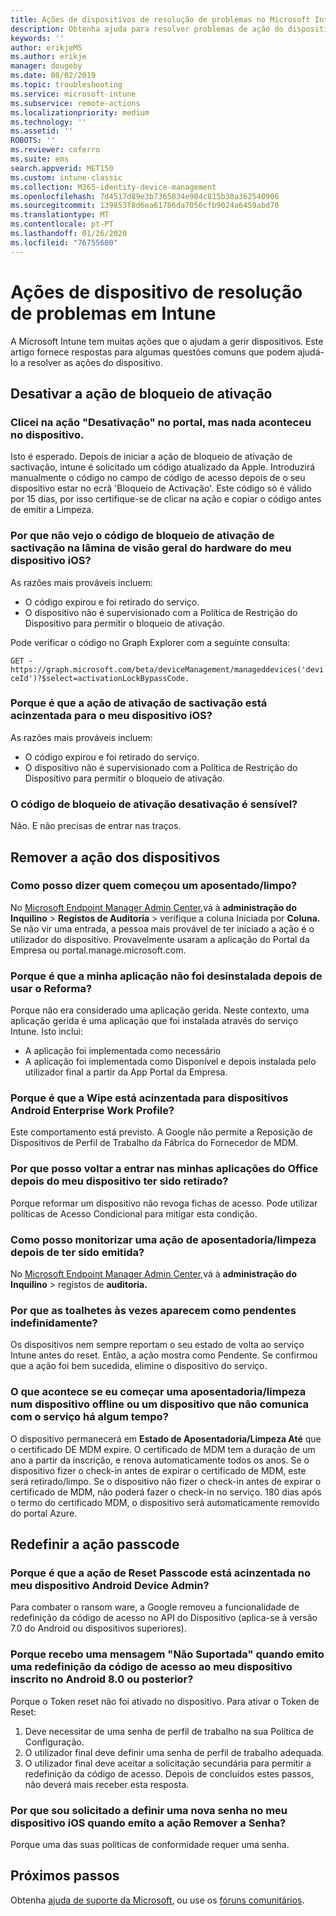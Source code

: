 ```yaml
---
title: Ações de dispositivos de resolução de problemas no Microsoft Intune - Azure Microsoft Docs
description: Obtenha ajuda para resolver problemas de ação do dispositivo.
keywords: ''
author: erikjeMS
ms.author: erikje
manager: dougeby
ms.date: 08/02/2019
ms.topic: troubleshooting
ms.service: microsoft-intune
ms.subservice: remote-actions
ms.localizationpriority: medium
ms.technology: ''
ms.assetid: ''
ROBOTS: ''
ms.reviewer: coferro
ms.suite: ems
search.appverid: MET150
ms.custom: intune-classic
ms.collection: M365-identity-device-management
ms.openlocfilehash: 7d4517d89e3b7365834e904c815b30a362540906
ms.sourcegitcommit: 139853f8d6ea61786da7056cfb9024a6459abd70
ms.translationtype: MT
ms.contentlocale: pt-PT
ms.lasthandoff: 01/26/2020
ms.locfileid: "76755600"
---
```

# <a name="troubleshoot-device-actions-in-intune"></a>Ações de dispositivo de resolução de problemas em Intune

A Microsoft Intune tem muitas ações que o ajudam a gerir dispositivos. Este artigo fornece respostas para algumas questões comuns que podem ajudá-lo a resolver as ações do dispositivo.

## <a name="disable-activation-lock-action"></a>Desativar a ação de bloqueio de ativação

### <a name="i-clicked-the-disable-activation-lock-action-in-the-portal-but-nothing-happened-on-the-device"></a>Clicei na ação "Desativação" no portal, mas nada aconteceu no dispositivo.
Isto é esperado. Depois de iniciar a ação de bloqueio de ativação de sactivação, intune é solicitado um código atualizado da Apple. Introduzirá manualmente o código no campo de código de acesso depois de o seu dispositivo estar no ecrã 'Bloqueio de Activação'. Este código só é válido por 15 dias, por isso certifique-se de clicar na ação e copiar o código antes de emitir a Limpeza.

### <a name="why-dont-i-see-the-disable-activation-lock-code-in-the-hardware-overview-blade-of-my-ios-device"></a>Por que não vejo o código de bloqueio de ativação de sactivação na lâmina de visão geral do hardware do meu dispositivo iOS?
As razões mais prováveis incluem:
- O código expirou e foi retirado do serviço.
- O dispositivo não é supervisionado com a Política de Restrição do Dispositivo para permitir o bloqueio de ativação.

Pode verificar o código no Graph Explorer com a seguinte consulta:

```GET - https://graph.microsoft.com/beta/deviceManagement/manageddevices('deviceId')?$select=activationLockBypassCode.```

### <a name="why-is-the-disable-activation-lock-action-greyed-out-for-my-ios-device"></a>Porque é que a ação de ativação de sactivação está acinzentada para o meu dispositivo iOS?
As razões mais prováveis incluem: 
- O código expirou e foi retirado do serviço.
- O dispositivo não é supervisionado com a Política de Restrição do Dispositivo para permitir o bloqueio de ativação.

### <a name="is-the-disable-activation-lock-code-case-sensitive"></a>O código de bloqueio de ativação desativação é sensível?
Não. E não precisas de entrar nas traços.

## <a name="remove-devices-action"></a>Remover a ação dos dispositivos

### <a name="how-do-i-tell-who-started-a-retirewipe"></a>Como posso dizer quem começou um aposentado/limpo?
No [Microsoft Endpoint Manager Admin Center,](https://go.microsoft.com/fwlink/?linkid=2109431)vá à **administração do Inquilino** > **Registos de Auditoria** > verifique a coluna Iniciada por **Coluna.**
Se não vir uma entrada, a pessoa mais provável de ter iniciado a ação é o utilizador do dispositivo. Provavelmente usaram a aplicação do Portal da Empresa ou portal.manage.microsoft.com.

### <a name="why-wasnt-my-application-uninstalled-after-using-retire"></a>Porque é que a minha aplicação não foi desinstalada depois de usar o Reforma?
Porque não era considerado uma aplicação gerida. Neste contexto, uma aplicação gerida é uma aplicação que foi instalada através do serviço Intune. Isto inclui:
- A aplicação foi implementada como necessário
- A aplicação foi implementada como Disponível e depois instalada pelo utilizador final a partir da App Portal da Empresa.

### <a name="why-is-wipe-grayed-out-for-android-enterprise-work-profile-devices"></a>Porque é que a Wipe está acinzentada para dispositivos Android Enterprise Work Profile?
Este comportamento está previsto. A Google não permite a Reposição de Dispositivos de Perfil de Trabalho da Fábrica do Fornecedor de MDM.

### <a name="why-can-i-sign-back-into-my-office-apps-after-my-device-was-retired"></a>Por que posso voltar a entrar nas minhas aplicações do Office depois do meu dispositivo ter sido retirado?
Porque reformar um dispositivo não revoga fichas de acesso. Pode utilizar políticas de Acesso Condicional para mitigar esta condição.

### <a name="how-can-i-monitor-a-retirewipe-action-after-it-was-issued"></a>Como posso monitorizar uma ação de aposentadoria/limpeza depois de ter sido emitida?
No [Microsoft Endpoint Manager Admin Center,](https://go.microsoft.com/fwlink/?linkid=2109431)vá à **administração do Inquilino** > registos de **auditoria.**

### <a name="why-do-wipes-sometimes-show-as-pending-indefinitely"></a>Por que as toalhetes às vezes aparecem como pendentes indefinidamente?
Os dispositivos nem sempre reportam o seu estado de volta ao serviço Intune antes do reset. Então, a ação mostra como Pendente. Se confirmou que a ação foi bem sucedida, elimine o dispositivo do serviço.

### <a name="what-happens-if-i-start-a-retirewipe-on-an-offline-device-or-a-device-that-hasnt-communicated-with-the-service-in-a-while"></a>O que acontece se eu começar uma aposentadoria/limpeza num dispositivo offline ou um dispositivo que não comunica com o serviço há algum tempo?
O dispositivo permanecerá em **Estado de Aposentadoria/Limpeza Até** que o certificado DE MDM expire. O certificado de MDM tem a duração de um ano a partir da inscrição, e renova automaticamente todos os anos. Se o dispositivo fizer o check-in antes de expirar o certificado de MDM, este será retirado/limpo. Se o dispositivo não fizer o check-in antes de expirar o certificado de MDM, não poderá fazer o check-in no serviço. 180 dias após o termo do certificado MDM, o dispositivo será automaticamente removido do portal Azure.


## <a name="reset-passcode-action"></a>Redefinir a ação passcode

### <a name="why-is-the-reset-passcode-action-greyed-out-on-my-android-device-admin-enrolled-device"></a>Porque é que a ação de Reset Passcode está acinzentada no meu dispositivo Android Device Admin?
Para combater o ransom ware, a Google removeu a funcionalidade de redefinição da código de acesso no API do Dispositivo (aplica-se à versão 7.0 do Android ou dispositivos superiores).

### <a name="why-do-i-get-a-not-supported-message-when-i-issue-a-passcode-reset-to-my-android-80-or-later-work-profile-enrolled-device"></a>Porque recebo uma mensagem "Não Suportada" quando emito uma redefinição da código de acesso ao meu dispositivo inscrito no Android 8.0 ou posterior?
Porque o Token reset não foi ativado no dispositivo. Para ativar o Token de Reset:
1. Deve necessitar de uma senha de perfil de trabalho na sua Política de Configuração.
2. O utilizador final deve definir uma senha de perfil de trabalho adequada.
3. O utilizador final deve aceitar a solicitação secundária para permitir a redefinição da código de acesso.
Depois de concluídos estes passos, não deverá mais receber esta resposta.

### <a name="why-am-i-prompted-to-set-a-new-passcode-on-my-ios-device-when-i-issue-the-remove-passcode-action"></a>Por que sou solicitado a definir uma nova senha no meu dispositivo iOS quando emito a ação Remover a Senha?
Porque uma das suas políticas de conformidade requer uma senha.

## <a name="next-steps"></a>Próximos passos

Obtenha [ajuda de suporte da Microsoft](../fundamentals/get-support.md), ou use os [fóruns comunitários](https://social.technet.microsoft.com/Forums/en-US/home?category=microsoftintune).
